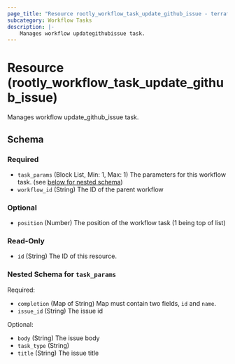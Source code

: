 ```yaml
---
page_title: "Resource rootly_workflow_task_update_github_issue - terraform-provider-rootly"
subcategory: Workflow Tasks
description: |-
    Manages workflow updategithubissue task.
---
```


# Resource (rootly_workflow_task_update_github_issue)

Manages workflow update_github_issue task.

<!-- schema generated by tfplugindocs -->
## Schema

### Required

- `task_params` (Block List, Min: 1, Max: 1) The parameters for this workflow task. (see [below for nested schema](#nestedblock--task_params))
- `workflow_id` (String) The ID of the parent workflow

### Optional

- `position` (Number) The position of the workflow task (1 being top of list)

### Read-Only

- `id` (String) The ID of this resource.

<a id="nestedblock--task_params"></a>
### Nested Schema for `task_params`

Required:

- `completion` (Map of String) Map must contain two fields, `id` and `name`.
- `issue_id` (String) The issue id

Optional:

- `body` (String) The issue body
- `task_type` (String)
- `title` (String) The issue title
